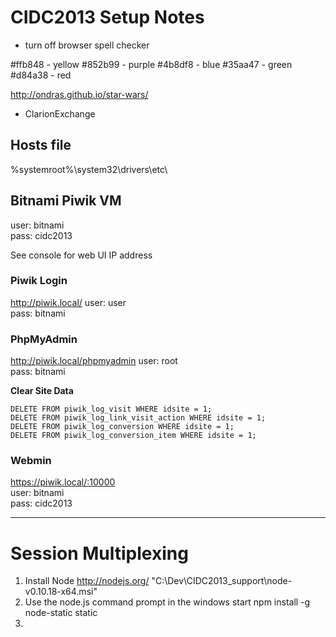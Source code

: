# CIDC2013 Setup Notes

* turn off browser spell checker

#ffb848 - yellow
#852b99 - purple
#4b8df8 - blue
#35aa47 - green
#d84a38 - red

http://ondras.github.io/star-wars/

* ClarionExchange

## Hosts file

%systemroot%\system32\drivers\etc\

## Bitnami Piwik VM
user: bitnami  
pass: cidc2013

See console for web UI IP address

### Piwik Login
http://piwik.local/
user: user  
pass: bitnami

### PhpMyAdmin
http://piwik.local/phpmyadmin
user: root  
pass: bitnami

**Clear Site Data**
```
DELETE FROM piwik_log_visit WHERE idsite = 1;
DELETE FROM piwik_log_link_visit_action WHERE idsite = 1;
DELETE FROM piwik_log_conversion WHERE idsite = 1;
DELETE FROM piwik_log_conversion_item WHERE idsite = 1; 
```

### Webmin

https://piwik.local/:10000  
user: bitnami  
pass: cidc2013

------
# Session Multiplexing

1. Install Node
  http://nodejs.org/
  "C:\Dev\CIDC2013\_support\node-v0.10.18-x64.msi"
2. Use the node.js command prompt in the windows start
    npm install -g node-static
    static
3.  
